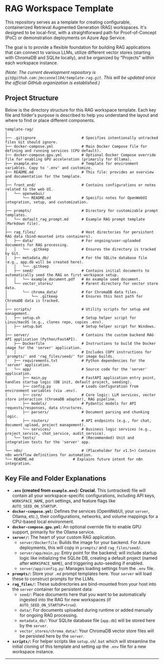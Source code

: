 # RAG Workspace Template

This repository serves as a template for creating configurable, containerized Retrieval Augmented Generation (RAG) workspaces. It's designed to be local-first, with a straightforward path for Proof-of-Concept (PoC) or demonstration deployments on Azure App Service.

The goal is to provide a flexible foundation for building RAG applications that can connect to various LLMs, utilize different vector stores (starting with ChromaDB and SQLite locally), and be organized by "Projects" within each workspace instance.

_(Note: The current development repository is `git@github.com:jmcconnell04/template-rag.git`. This will be updated once the official GitHub organization is established.)_

## Project Structure

Below is the directory structure for this RAG workspace template. Each key file and folder's purpose is described to help you understand the layout and where to find or place different components.

```text
template-rag/
│
├── .gitignore                     # Specifies intentionally untracked files Git should ignore.
├── docker-compose.yml             # Main Docker Compose file for defining and running services (CPU default).
├── docker-compose.gpu.yml         # Optional Docker Compose override file for enabling GPU acceleration (primarily for Ollama).
├── example.env                    # Template for environment variables. Copy to '.env' and customize.
├── README.md                      # This file: provides an overview and documentation for the template.
│
├── front_end/                     # Contains configurations or notes related to the web UI.
│   └── openwebui/
│       └── README.md              # Specific notes for OpenWebUI integration, setup, and customization.
│
├── prompts/                       # Directory for customizable prompt templates.
│   └── default_rag_prompt.md      # Example RAG prompt template (Markdown file).
│
├── rag_files/                     # Host directories for persistent RAG data (bind-mounted into containers).
│   ├── data/                      # For ongoing/user-uploaded documents for RAG processing.
│   │   └── .gitkeep               # Ensures the directory is tracked by Git.
│   ├── metadata_db/               # For the SQLite database file (e.g., app.db will be created here).
│   │   └── .gitkeep
│   ├── seed/                      # Contains initial documents to automatically seed the RAG on first workspace setup.
│   │   └── example_document.pdf   # An example seed document.
│   └── vector_stores/             # Parent directory for vector store data.
│       └── chroma_data/           # For ChromaDB data files.
│           └── .gitkeep           # Ensures this host path for ChromaDB data is tracked.
│
├── scripts/                       # Utility scripts for setup and management.
│   ├── setup.sh                   # Setup helper script for Linux/macOS (e.g., clones repo, copies .env).
│   ├── setup.bat                  # Setup helper script for Windows.
│
├── server/                        # Contains the custom backend RAG API application (Python/FastAPI).
│   ├── Dockerfile                 # Instructions to build the Docker image for the 'server' application.
│   │                              # Includes COPY instructions for 'prompts/' and 'rag_files/seed/' for image builds.
│   ├── requirements.txt           # Python dependencies for the 'server' application.
│   └── app/                       # Source code for the 'server' application.
│       ├── main.py                # FastAPI application entry point, handles startup logic (DB init, default project, seeding).
│       ├── config.py              # Loads configuration from environment variables (via .env).
│       ├── core/                  # Core logic: LLM services, vector store interaction (ChromaDB adapter), RAG pipeline.
│       ├── models/                # Pydantic models for API requests/responses, data structures.
│       ├── parsers/               # Document parsing and chunking logic.
│       ├── routers/               # API endpoints (e.g., for chat, document upload, project management).
│       └── services/              # Business logic services (e.g., project_service, chat_service, audit_service).
│   └── tests/                     # (Recommended) Unit and integration tests for the 'server' app.
│
└── n8n/                           # (Placeholder for v1.5+) Contains n8n workflow definitions for automation.
└── README.md                  # Explains future intent for n8n integration.
```

## Key File and Folder Explanations

- **`.env` (created from `example.env`):** **Crucial.** This (untracked) file will contain all your workspace-specific configurations, including API keys, `WORKSPACE_NAME`, port settings, and feature flags like `AUTO_SEED_ON_STARTUP`.
- **`docker-compose.yml`:** Defines the services (OpenWebUI, your `server`, Ollama, etc.), their configurations, networks, and volume mappings for a CPU-based local environment.
- **`docker-compose.gpu.yml`:** An optional override file to enable GPU support, primarily for the Ollama service.
- **`server/`:** The heart of your custom RAG application.
  - `server/Dockerfile`: Builds the image for your backend. For Azure deployments, this will copy in `prompts/` and `rag_files/seed/`.
  - `server/app/main.py`: Entry point for the backend; will include startup logic like initializing the SQLite DB, creating a default project (named after `WORKSPACE_NAME`), and triggering auto-seeding if enabled.
  - `server/app/config.py`: Manages loading settings from the `.env` file.
- **`prompts/`:** Store your `.md` prompt templates here. Your `server` will load these to construct prompts for the LLMs.
- **`rag_files/`:** These subdirectories are bind-mounted from your host into the `server` container for persistent data:
  - `seed/`: Place documents here that you want to be automatically ingested into the RAG for new workspaces (if `AUTO_SEED_ON_STARTUP=true`).
  - `data/`: For documents uploaded during runtime or added manually for ongoing RAG processing.
  - `metadata_db/`: Your SQLite database file (`app.db`) will be stored here by the `server`.
  - `vector_stores/chroma_data/`: Your ChromaDB vector store files will be persisted here by the `server`.
- **`scripts/`:** For helper scripts like `setup.sh`/`.bat` which will streamline the initial cloning of this template and setting up the `.env` file for a new workspace instance.

---
